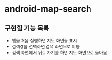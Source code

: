 # android-map-search

## 구현할 기능 목록
- 앱을 처음 실행하면 지도 화면을 표시
- 검색창을 선택하면 검색 화면으로 이동
- 검색 화면에서 뒤로 가기를 하면 지도 화면으로 돌아옴




